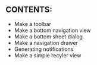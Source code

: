 ## CONTENTS:
- Make a toolbar
- Make a bottom navigation view
- Make a bottom sheet dialog
- Make a navigation drawer
- Generating notifications
- Make a simple recyler view

